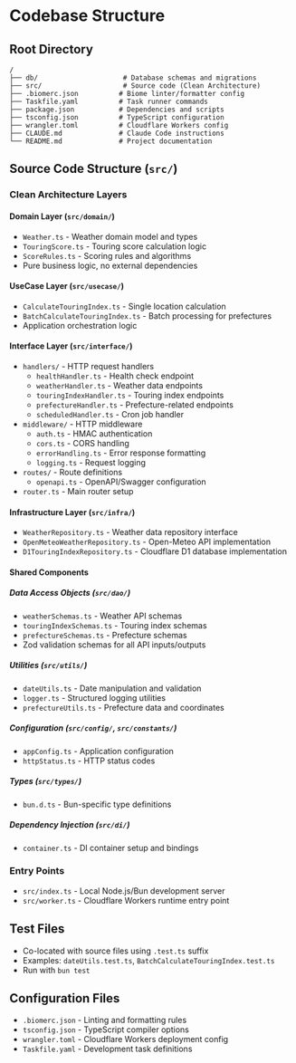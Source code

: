 # Codebase Structure

## Root Directory
```
/
├── db/                     # Database schemas and migrations
├── src/                    # Source code (Clean Architecture)
├── .biomerc.json          # Biome linter/formatter config
├── Taskfile.yaml          # Task runner commands
├── package.json           # Dependencies and scripts
├── tsconfig.json          # TypeScript configuration
├── wrangler.toml          # Cloudflare Workers config
├── CLAUDE.md              # Claude Code instructions
└── README.md              # Project documentation
```

## Source Code Structure (`src/`)

### Clean Architecture Layers

#### Domain Layer (`src/domain/`)
- `Weather.ts` - Weather domain model and types
- `TouringScore.ts` - Touring score calculation logic
- `ScoreRules.ts` - Scoring rules and algorithms
- Pure business logic, no external dependencies

#### UseCase Layer (`src/usecase/`)
- `CalculateTouringIndex.ts` - Single location calculation
- `BatchCalculateTouringIndex.ts` - Batch processing for prefectures
- Application orchestration logic

#### Interface Layer (`src/interface/`)
- `handlers/` - HTTP request handlers
  - `healthHandler.ts` - Health check endpoint
  - `weatherHandler.ts` - Weather data endpoints
  - `touringIndexHandler.ts` - Touring index endpoints
  - `prefectureHandler.ts` - Prefecture-related endpoints
  - `scheduledHandler.ts` - Cron job handler
- `middleware/` - HTTP middleware
  - `auth.ts` - HMAC authentication
  - `cors.ts` - CORS handling
  - `errorHandling.ts` - Error response formatting
  - `logging.ts` - Request logging
- `routes/` - Route definitions
  - `openapi.ts` - OpenAPI/Swagger configuration
- `router.ts` - Main router setup

#### Infrastructure Layer (`src/infra/`)
- `WeatherRepository.ts` - Weather data repository interface
- `OpenMeteoWeatherRepository.ts` - Open-Meteo API implementation
- `D1TouringIndexRepository.ts` - Cloudflare D1 database implementation

#### Shared Components

##### Data Access Objects (`src/dao/`)
- `weatherSchemas.ts` - Weather API schemas
- `touringIndexSchemas.ts` - Touring index schemas
- `prefectureSchemas.ts` - Prefecture schemas
- Zod validation schemas for all API inputs/outputs

##### Utilities (`src/utils/`)
- `dateUtils.ts` - Date manipulation and validation
- `logger.ts` - Structured logging utilities
- `prefectureUtils.ts` - Prefecture data and coordinates

##### Configuration (`src/config/`, `src/constants/`)
- `appConfig.ts` - Application configuration
- `httpStatus.ts` - HTTP status codes

##### Types (`src/types/`)
- `bun.d.ts` - Bun-specific type definitions

##### Dependency Injection (`src/di/`)
- `container.ts` - DI container setup and bindings

### Entry Points
- `src/index.ts` - Local Node.js/Bun development server
- `src/worker.ts` - Cloudflare Workers runtime entry point

## Test Files
- Co-located with source files using `.test.ts` suffix
- Examples: `dateUtils.test.ts`, `BatchCalculateTouringIndex.test.ts`
- Run with `bun test`

## Configuration Files
- `.biomerc.json` - Linting and formatting rules
- `tsconfig.json` - TypeScript compiler options
- `wrangler.toml` - Cloudflare Workers deployment config
- `Taskfile.yaml` - Development task definitions